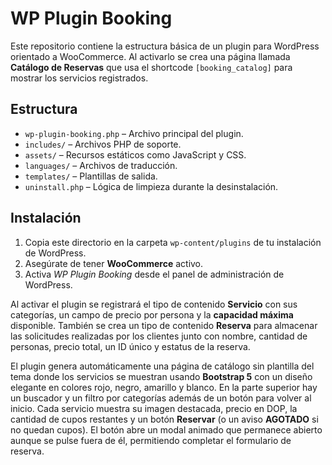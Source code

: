 # WP Plugin Booking

Este repositorio contiene la estructura básica de un plugin para WordPress orientado a WooCommerce. Al activarlo se crea una página llamada **Catálogo de Reservas** que usa el shortcode `[booking_catalog]` para mostrar los servicios registrados.

## Estructura

- `wp-plugin-booking.php` – Archivo principal del plugin.
- `includes/` – Archivos PHP de soporte.
- `assets/` – Recursos estáticos como JavaScript y CSS.
- `languages/` – Archivos de traducción.
- `templates/` – Plantillas de salida.
- `uninstall.php` – Lógica de limpieza durante la desinstalación.

## Instalación

1. Copia este directorio en la carpeta `wp-content/plugins` de tu instalación de WordPress.
2. Asegúrate de tener **WooCommerce** activo.
3. Activa *WP Plugin Booking* desde el panel de administración de WordPress.

Al activar el plugin se registrará el tipo de contenido **Servicio** con sus categorías, un campo de precio por persona y la **capacidad máxima** disponible. También se crea un tipo de contenido **Reserva** para almacenar las solicitudes realizadas por los clientes junto con nombre, cantidad de personas, precio total, un ID único y estatus de la reserva.

El plugin genera automáticamente una página de catálogo sin plantilla del tema donde los servicios se muestran usando **Bootstrap 5** con un diseño elegante en colores rojo, negro, amarillo y blanco. En la parte superior hay un buscador y un filtro por categorías además de un botón para volver al inicio. Cada servicio muestra su imagen destacada, precio en DOP, la cantidad de cupos restantes y un botón **Reservar** (o un aviso **AGOTADO** si no quedan cupos). El botón abre un modal animado que permanece abierto aunque se pulse fuera de él, permitiendo completar el formulario de reserva.
